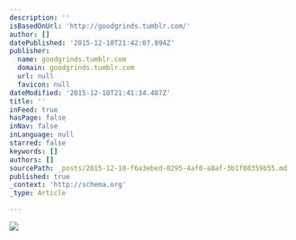 ```yaml
---
description: ''
isBasedOnUrl: 'http://goodgrinds.tumblr.com/'
author: []
datePublished: '2015-12-10T21:42:07.894Z'
publisher:
  name: goodgrinds.tumblr.com
  domain: goodgrinds.tumblr.com
  url: null
  favicon: null
dateModified: '2015-12-10T21:41:34.487Z'
title: ''
inFeed: true
hasPage: false
inNav: false
inLanguage: null
starred: false
keywords: []
authors: []
sourcePath: _posts/2015-12-10-f6a3ebed-0295-4af0-a8af-3b1f08359b55.md
published: true
_context: 'http://schema.org'
_type: Article

---
```

![](http://40.media.tumblr.com/83547033676e69bc29410466a045bd7d/tumblr_nz07wmY3Va1szenbzo1_1280.jpg)